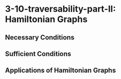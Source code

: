 # 3-10-traversability-part-II: Hamiltonian Graphs

## Necessary Conditions
## Sufficient Conditions
## Applications of Hamiltonian Graphs
